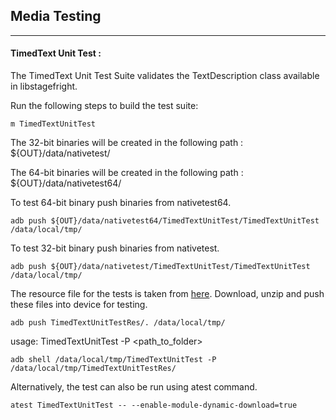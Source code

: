 ## Media Testing ##
---
#### TimedText Unit Test :
The TimedText Unit Test Suite validates the TextDescription class available in libstagefright.

Run the following steps to build the test suite:
```
m TimedTextUnitTest
```

The 32-bit binaries will be created in the following path : ${OUT}/data/nativetest/

The 64-bit binaries will be created in the following path : ${OUT}/data/nativetest64/

To test 64-bit binary push binaries from nativetest64.
```
adb push ${OUT}/data/nativetest64/TimedTextUnitTest/TimedTextUnitTest /data/local/tmp/
```

To test 32-bit binary push binaries from nativetest.
```
adb push ${OUT}/data/nativetest/TimedTextUnitTest/TimedTextUnitTest /data/local/tmp/
```

The resource file for the tests is taken from [here](https://storage.googleapis.com/android_media/frameworks/av/media/libstagefright/timedtext/test/TimedTextUnitTest.zip).
Download, unzip and push these files into device for testing.

```
adb push TimedTextUnitTestRes/. /data/local/tmp/
```

usage: TimedTextUnitTest -P \<path_to_folder\>
```
adb shell /data/local/tmp/TimedTextUnitTest -P /data/local/tmp/TimedTextUnitTestRes/
```
Alternatively, the test can also be run using atest command.

```
atest TimedTextUnitTest -- --enable-module-dynamic-download=true
```
